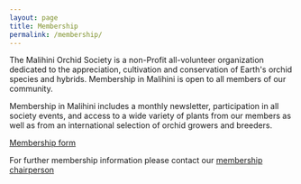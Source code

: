 ```yaml
---
layout: page
title: Membership
permalink: /membership/
---
```


The Malihini Orchid Society is a non-Profit all-volunteer organization dedicated
to the appreciation, cultivation and conservation of Earth's orchid species and
hybrids. Membership in Malihini is open to all members of our community.

Membership in Malihini includes a monthly newsletter, participation in all
society events, and access to  a wide variety of  plants from our members as
well as from an international selection of orchid growers and breeders.

[Membership form](/pdf/2024_MOS_Membership.pdf)


For further membership information please contact our [membership chairperson](mailto:malihini.society@gmail.com)
